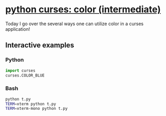# [python curses: color (intermediate)](https://youtu.be/M8gC65VgApM)

Today I go over the several ways one can utilize color in a curses application!

## Interactive examples

### Python

```python
import curses
curses.COLOR_BLUE
```

### Bash

```bash
python t.py
TERM=xterm python t.py
TERM=xterm-mono python t.py
```
